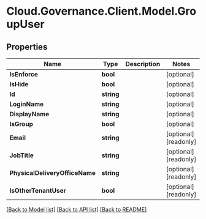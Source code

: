 # Cloud.Governance.Client.Model.GroupUser
## Properties

Name | Type | Description | Notes
------------ | ------------- | ------------- | -------------
**IsEnforce** | **bool** |  | [optional] 
**IsHide** | **bool** |  | [optional] 
**Id** | **string** |  | [optional] 
**LoginName** | **string** |  | [optional] 
**DisplayName** | **string** |  | [optional] 
**IsGroup** | **bool** |  | [optional] 
**Email** | **string** |  | [optional] [readonly] 
**JobTitle** | **string** |  | [optional] [readonly] 
**PhysicalDeliveryOfficeName** | **string** |  | [optional] [readonly] 
**IsOtherTenantUser** | **bool** |  | [optional] [readonly] 

[[Back to Model list]](../README.md#documentation-for-models) [[Back to API list]](../README.md#documentation-for-api-endpoints) [[Back to README]](../README.md)

